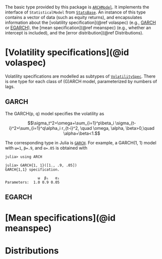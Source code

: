 The basic type provided by this package is [`ARCHModel`](@ref). It implements the interface of `StatisticalModel` from [`StatsBase`](http://juliastats.github.io/StatsBase.jl/stable/statmodels.html). An instance of this type contains a vector of data (such as equity returns), and encapsulates information about the [volatility specification](@ref volaspec) (e.g., [GARCH](@ref) or [EGARCH](@ref)), the [mean specification](@ref meanspec) (e.g., whether an intercept is included), and the [error distribution](@ref Distributions).

# [Volatility specifications](@id volaspec)
Volatility specifications are modelled as subtypes of [`VolatilitySpec`](@ref). There is one type for each class of (G)ARCH model, parameterized by numbers of lags.
## GARCH
The GARCH(p, q) model specifies the volatility as
```math
\sigma_t^2=\omega+\sum_{i=1}^p\beta_i \sigma_{t-i}^2+\sum_{i=1}^q\alpha_i r_{t-i}^2, \quad \omega, \alpha, \beta>0,\quad \alpha+\beta<1.
```
The corresponding type in Julia is [`GARCH`](@ref). For example, a GARCH(1, 1) model with ``ω=1``, ``β=.9``, and ``α=.05`` is obtained with
```jldoctest TYPES
julia> using ARCH

julia> GARCH{1, 1}([1., .9, .05])
GARCH{1,1} specification.

               ω  β₁   α₁
Parameters:  1.0 0.9 0.05
```

## EGARCH
# [Mean specifications](@id meanspec)
# Distributions

